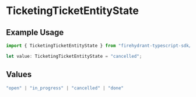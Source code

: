 # TicketingTicketEntityState

## Example Usage

```typescript
import { TicketingTicketEntityState } from "firehydrant-typescript-sdk/models/components";

let value: TicketingTicketEntityState = "cancelled";
```

## Values

```typescript
"open" | "in_progress" | "cancelled" | "done"
```